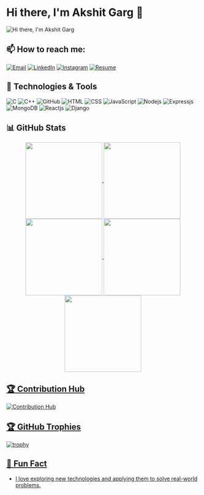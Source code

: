 # Hi there, I'm Akshit Garg 👋

![Hi there, I'm Akshit Garg](https://readme-typing-svg.demolab.com?font=Fira+Code&size=32&duration=3800&pause=2000&color=A9FEF7&center=true&vCenter=true&width=1600&lines=Ahoy%2C+developers!+I'm+Akshit+Garg;Navigating+the+sea+of+code+and+innovation.🌊;Sophomore+at+ABV-IIITM%2C+Gwalior;Passionate+about+technology+and+coding.🚀)


## 📫 How to reach me:
 [![Email](https://skillicons.dev/icons?i=gmail&theme=dark)](mailto:akshitgarg2412@gmail.com)
 [![LinkedIn](https://skillicons.dev/icons?i=linkedin&theme=dark)](https://www.linkedin.com/in/akshit-garg24/)
 [![Instagram](https://skillicons.dev/icons?i=instagram&theme=dark)](https://www.instagram.com/akshitgarg_24/)
 [![Resume](https://skillicons.dev/icons?i=google-drive&theme=dark)](https://drive.google.com/file/d/1sTHd_BJZPle8S-bvAhitgaGb4ugHzSKq/view?usp=drive_link)

## 🔧 Technologies & Tools
![C](https://skillicons.dev/icons?i=c&theme=dark)
![C++](https://skillicons.dev/icons?i=cpp&theme=dark)
![GitHub](https://skillicons.dev/icons?i=github&theme=dark)
![HTML](https://skillicons.dev/icons?i=html&theme=dark)
![CSS](https://skillicons.dev/icons?i=css&theme=dark)
![JavaScript](https://skillicons.dev/icons?i=javascript&theme=dark)
![Nodejs](https://skillicons.dev/icons?i=nodejs&theme=dark)
![Expressjs](https://skillicons.dev/icons?i=express&theme=dark)
![MongoDB](https://skillicons.dev/icons?i=mongodb&theme=dark)
![Reactjs](https://skillicons.dev/icons?i=react&theme=dark)
![Django](https://skillicons.dev/icons?i=django&theme=dark)


## 📊 GitHub Stats
<div align="center">
<a href="https://github.com/AkshitGarg24">
<img align="center" src="http://github-profile-summary-cards.vercel.app/api/cards/stats?username=AkshitGarg24&theme=blue_green" height="200em" />
<img align="center" src="http://github-profile-summary-cards.vercel.app/api/cards/most-commit-language?username=AkshitGarg24&theme=blue_green" height="200em" />
<img align="center" src="http://github-profile-summary-cards.vercel.app/api/cards/repos-per-language?username=AkshitGarg24&theme=blue_green" height="200em" />
<img align="center" src="http://github-profile-summary-cards.vercel.app/api/cards/productive-time?username=AkshitGarg24&theme=blue_green" height="200em" />
<img align="center" src="http://github-profile-summary-cards.vercel.app/api/cards/profile-details?username=AkshitGarg24&theme=blue_green" height="200em" />
</div>

## 🏆 Contribution Hub
![Contribution Hub](https://github-readme-activity-graph.vercel.app/graph?username=AkshitGarg24&theme=chartreuse-dark)

## 🏆 GitHub Trophies
![trophy](https://github-profile-trophy.vercel.app/?username=AkshitGarg24&theme=onestar)

## 🌱 Fun Fact
- I love exploring new technologies and applying them to solve real-world problems.
